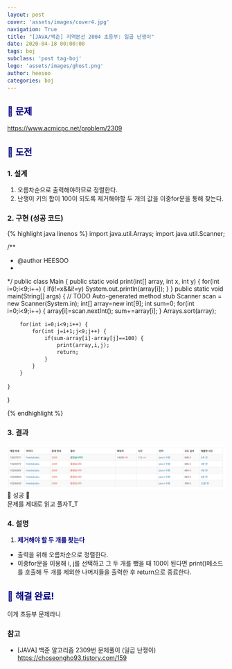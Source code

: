 ```yaml
---
layout: post
cover: 'assets/images/cover4.jpg'
navigation: True
title: "[JAVA/백준] 지역본선 2004 초등부: 일곱 난쟁이"
date: 2020-04-18 00:00:00
tags: boj
subclass: 'post tag-boj'
logo: 'assets/images/ghost.png'
author: heesoo
categories: boj
---
```

## <span style="color:navy">👀 문제</span>
<https://www.acmicpc.net/problem/2309>

## <span style="color:navy">👊 도전</span>

### 1. 설계
1. 오름차순으로 출력해야하므로 정렬한다.
2. 난쟁이 키의 합이 100이 되도록 제거해야할 두 개의 값을 이중for문을 통해 찾는다.

### 2. 구현 (성공 코드)
{% highlight java linenos %}
import java.util.Arrays;
import java.util.Scanner;

/**
 * @author HEESOO
 *
 */
public class Main {
	public static void print(int[] array, int x, int y) {
		for(int i=0;i<9;i++) {
			if(i!=x&&i!=y)
				System.out.println(array[i]);
		}
	}
	public static void main(String[] args) {
		// TODO Auto-generated method stub
		Scanner scan = new Scanner(System.in);
		int[] array=new int[9];
		int sum=0;
		for(int i=0;i<9;i++) {
			array[i]=scan.nextInt();
			sum+=array[i];
		}
		Arrays.sort(array);
		
		for(int i=0;i<9;i++) {
			for(int j=i+1;j<9;j++) {
				if(sum-array[i]-array[j]==100) {
					print(array,i,j);
					return;
				}
			}
		}
		
	}
}

 {% endhighlight %}

### 3. 결과
![실행결과](./assets/images/200418_2.PNG)
🤟 성공 🤟  
문제를 제대로 읽고 풀자T_T

### 4. 설명
1. **<span style="color:navy">제거해야 할 두 개를 찾는다</span>**
- 출력을 위해 오름차순으로 정렬한다.
- 이중for문을 이용해 i, j를 선택하고 그 두 개를 뺐을 때 100이 된다면 print()메소드를 호출해 두 개를 제외한 나머지들을 출력한 후 return으로 종료한다.

## <span style="color:navy">👏 해결 완료!</span>
이게 초등부 문제라니

### 참고
- [JAVA] 백준 알고리즘 2309번 문제풀이 (일곱 난쟁이) <https://choseongho93.tistory.com/159>